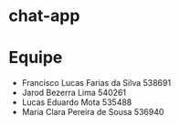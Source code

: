 # chat-app
# Equipe
- Francisco Lucas Farias da Silva 538691
- Jarod Bezerra Lima 540261
- Lucas Eduardo Mota 535488
- Maria Clara Pereira de Sousa 536940
